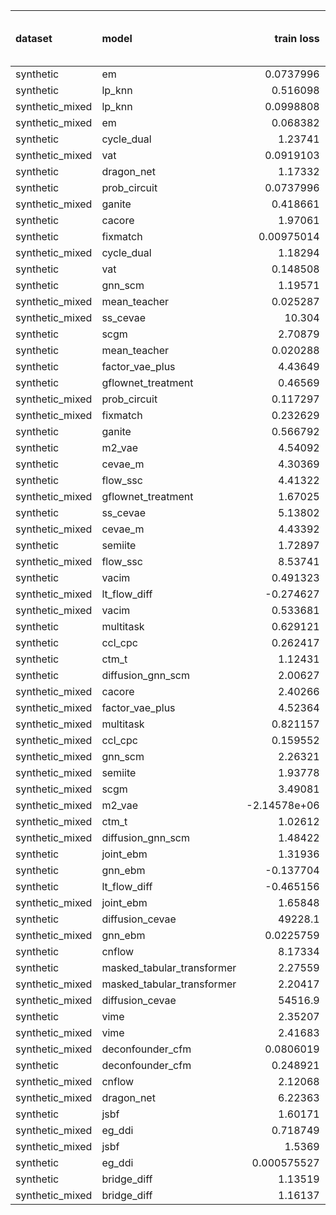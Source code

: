 | dataset         | model                      |      train loss |   train treatment accuracy |   train outcome rmse |   train outcome rmse labelled |   train outcome rmse unlabelled |        val loss |   val treatment accuracy |   val outcome rmse |   val outcome rmse labelled |   val outcome rmse unlabelled |
|:----------------|:---------------------------|----------------:|---------------------------:|---------------------:|------------------------------:|--------------------------------:|----------------:|-------------------------:|-------------------:|----------------------------:|------------------------------:|
| synthetic       | em                         |     0.0737996   |                   0        |            0         |                     0         |                        0        |     0.179143    |                 0        |           0        |                    0        |                      0        |
| synthetic       | lp_knn                     |     0.516098    |                   0.7      |            0         |                     0         |                        0        |     2.30579     |                 0.52     |           0        |                    0        |                      0        |
| synthetic_mixed | lp_knn                     |     0.0998808   |                   0.909091 |            0         |                     0         |                        0        |     9.33078     |                 0.583333 |           0        |                    0        |                      0        |
| synthetic_mixed | em                         |     0.068382    |                   0        |            0         |                     0         |                        0        |     0.128651    |                 0        |           0        |                    0        |                      0        |
| synthetic       | cycle_dual                 |     1.23741     |                   1        |            0.0920724 |                     0.0920724 |                        0        |     3.93585     |                 0.88     |           0.676385 |                    0.676385 |                      0        |
| synthetic_mixed | vat                        |     0.0919103   |                   1        |            0.238519  |                     0.12391   |                        0.286753 |     0.697975    |                 0.96     |           0.684124 |                    0.626506 |                      0.740004 |
| synthetic       | dragon_net                 |     1.17332     |                   0.72     |            0.29507   |                     0.29507   |                        0        |     1.96151     |                 0.54     |           0.689541 |                    0.689541 |                      0        |
| synthetic       | prob_circuit               |     0.0737996   |                   1        |            0.0985023 |                     0.0985023 |                        0        |     0.179143    |                 0.92     |           0.693237 |                    0.693237 |                      0        |
| synthetic_mixed | ganite                     |     0.418661    |                   1        |            0.153757  |                     0.081329  |                        0.191914 |     1.46486     |                 0.96     |           0.697361 |                    0.66822  |                      0.723938 |
| synthetic       | cacore                     |     1.97061     |                   1        |            0.239766  |                     0.239766  |                        0        |     2.76443     |                 0.9      |           0.700777 |                    0.700777 |                      0        |
| synthetic       | fixmatch                   |     0.00975014  |                   1        |            0.0972113 |                     0.0972113 |                        0        |     1.33799     |                 0.88     |           0.705685 |                    0.705685 |                      0        |
| synthetic_mixed | cycle_dual                 |     1.18294     |                   1        |            0.130885  |                     0.104668  |                        0.13739  |     3.37065     |                 0.96     |           0.706299 |                    0.70143  |                      0.705508 |
| synthetic       | vat                        |     0.148508    |                   1        |            0.114577  |                     0.114577  |                        0        |     0.830514    |                 0.9      |           0.706854 |                    0.706854 |                      0        |
| synthetic       | gnn_scm                    |     1.19571     |                   0.72     |            0.350471  |                     0.350471  |                        0        |     2.4273      |                 0.4      |           0.708424 |                    0.708424 |                      0        |
| synthetic_mixed | mean_teacher               |     0.025287    |                   1        |            0.495489  |                     0.111118  |                        0.648888 |     1.56617     |                 0.86     |           0.708818 |                    0.610133 |                      0.794921 |
| synthetic_mixed | ss_cevae                   |    10.304       |                   1        |            0.524309  |                     0.244925  |                        0.660505 |   184.472       |                 0.86     |           0.709297 |                    0.67451  |                      0.73932  |
| synthetic       | scgm                       |     2.70879     |                   0.38     |            0.431181  |                     0.431181  |                        0        |     3.02229     |                 0.36     |           0.719047 |                    0.719047 |                      0        |
| synthetic       | mean_teacher               |     0.020288    |                   1        |            0.140273  |                     0.140273  |                        0        |     0.832602    |                 0.94     |           0.719865 |                    0.719865 |                      0        |
| synthetic       | factor_vae_plus            |     4.43649     |                   0.48     |            0.321312  |                     0.321312  |                        0        |     4.52423     |                 0.52     |           0.72913  |                    0.72913  |                      0        |
| synthetic       | gflownet_treatment         |     0.46569     |                   0.34     |            0.217925  |                     0.217925  |                        0        |    33.4179      |                 0.46     |           0.731575 |                    0.731575 |                      0        |
| synthetic_mixed | prob_circuit               |     0.117297    |                   1        |            0.111319  |                     0.0767366 |                        0.132294 |     0.250892    |                 0.916667 |           0.73231  |                    0.727911 |                      0.736348 |
| synthetic_mixed | fixmatch                   |     0.232629    |                   1        |            0.152638  |                     0.132945  |                        0.167895 |     0.88436     |                 0.92     |           0.732783 |                    0.665108 |                      0.778879 |
| synthetic       | ganite                     |     0.566792    |                   1        |            0.104906  |                     0.104906  |                        0        |     1.92281     |                 0.9      |           0.742369 |                    0.742369 |                      0        |
| synthetic       | m2_vae                     |     4.54092     |                   1        |            0.296887  |                     0.296887  |                        0        |     5.6123      |                 0.88     |           0.746614 |                    0.746614 |                      0        |
| synthetic       | cevae_m                    |     4.30369     |                   0.7      |            0.388454  |                     0.388454  |                        0        |     4.79199     |                 0.62     |           0.777627 |                    0.777627 |                      0        |
| synthetic       | flow_ssc                   |     4.41322     |                   1        |            0.292272  |                     0.292272  |                        0        |     4.64528     |                 0.86     |           0.790314 |                    0.790314 |                      0        |
| synthetic_mixed | gflownet_treatment         |     1.67025     |                   0.680952 |            0.520051  |                     0.268679  |                        0.673745 |     4.87211     |                 0.806667 |           0.797396 |                    0.763357 |                      0.853173 |
| synthetic       | ss_cevae                   |     5.13802     |                   1        |            0.324233  |                     0.324233  |                        0        |    46.7542      |                 0.94     |           0.819625 |                    0.819625 |                      0        |
| synthetic_mixed | cevae_m                    |     4.43392     |                   1        |            0.46461   |                     0.305579  |                        0.539712 |     4.76428     |                 0.926667 |           0.824282 |                    0.779294 |                      0.866893 |
| synthetic       | semiite                    |     1.72897     |                   0.96     |            0.545676  |                     0.545676  |                        0        |     3.3217      |                 0.78     |           0.837537 |                    0.837537 |                      0        |
| synthetic_mixed | flow_ssc                   |     8.53741     |                   1        |            0.71177   |                     0.51241   |                        0.814596 |    10.2186      |                 0.706667 |           0.842817 |                    0.757925 |                      0.925684 |
| synthetic       | vacim                      |     0.491323    |                   0.48     |            0.535462  |                     0.535462  |                        0        |     2.44349     |                 0.34     |           0.86848  |                    0.86848  |                      0        |
| synthetic_mixed | lt_flow_diff               |    -0.274627    |                   1        |            0.551715  |                     0.458822  |                        0.561837 |     4.94646     |                 0.96     |           0.919872 |                    0.943108 |                      0.922034 |
| synthetic_mixed | vacim                      |     0.533681    |                   0.9      |            0.558682  |                     0.444987  |                        0.599502 |     1.09364     |                 0.96     |           0.94174  |                    1.04081  |                      0.844574 |
| synthetic       | multitask                  |     0.629121    |                   1        |            0.471221  |                     0.471221  |                        0        |     2.51237     |                 0.9      |           0.982526 |                    0.982526 |                      0        |
| synthetic       | ccl_cpc                    |     0.262417    |                   1        |            0.816122  |                     0.816122  |                        0        |     0.651449    |                 0.92     |           1.01616  |                    1.01616  |                      0        |
| synthetic       | ctm_t                      |     1.12431     |                   0.74     |            0.848571  |                     0.848571  |                        0        |     1.06828     |                 0.8      |           1.04614  |                    1.04614  |                      0        |
| synthetic       | diffusion_gnn_scm          |     2.00627     |                   0.64     |            0.794665  |                     0.794665  |                        0        |     3.00367     |                 0.4      |           1.05534  |                    1.05534  |                      0        |
| synthetic_mixed | cacore                     |     2.40266     |                   1        |            0.863311  |                     0.383166  |                        1.07104  |     6.2387      |                 0.673333 |           1.06583  |                    1.07809  |                      1.07349  |
| synthetic_mixed | factor_vae_plus            |     4.52364     |                   0.7      |            0.859516  |                     0.550893  |                        0.958929 |     4.7825      |                 0.666667 |           1.09903  |                    1.12482  |                      1.07627  |
| synthetic_mixed | multitask                  |     0.821157    |                   1        |            1.05959   |                     0.65162   |                        1.29925  |     2.88726     |                 0.92     |           1.16125  |                    1.2281   |                      1.07083  |
| synthetic_mixed | ccl_cpc                    |     0.159552    |                   0.96     |            1.23977   |                     0.661964  |                        1.53805  |     0.620901    |                 0.706667 |           1.18368  |                    1.21742  |                      1.13794  |
| synthetic_mixed | gnn_scm                    |     2.26321     |                   0.942857 |            1.05339   |                     0.82453   |                        1.26786  |     6.63166     |                 0.593333 |           1.22158  |                    1.26695  |                      1.14609  |
| synthetic_mixed | semiite                    |     1.93778     |                   0.933333 |            1.44808   |                     0.667214  |                        1.80243  |     7.88963     |                 0.633333 |           1.25245  |                    1.17352  |                      1.31687  |
| synthetic_mixed | scgm                       |     3.49081     |                   0.67     |            1.10536   |                     0.697185  |                        1.33606  |     3.67724     |                 0.633333 |           1.26743  |                    1.23361  |                      1.27802  |
| synthetic_mixed | m2_vae                     |    -2.14578e+06 |                   0.25     |            1.02624   |                     0.870898  |                        1.11983  |    -1.38487e+06 |                 0.366667 |           1.27617  |                    1.33984  |                      1.21729  |
| synthetic_mixed | ctm_t                      |     1.02612     |                   0.81     |            1.25478   |                     0.870143  |                        1.51638  |     1.24324     |                 0.633333 |           1.2853   |                    1.28836  |                      1.26559  |
| synthetic_mixed | diffusion_gnn_scm          |     1.48422     |                   0.73     |            0.937409  |                     0.963194  |                        0.912449 |     3.38151     |                 0.633333 |           1.31742  |                    1.44225  |                      1.17052  |
| synthetic       | joint_ebm                  |     1.31936     |                   1        |            1.50301   |                     1.50301   |                        0        |     2.46325     |                 0.88     |           1.5031   |                    1.5031   |                      0        |
| synthetic       | gnn_ebm                    |    -0.137704    |                   1        |            1.23744   |                     1.23744   |                        0        |     3.30128     |                 0.98     |           1.51724  |                    1.51724  |                      0        |
| synthetic       | lt_flow_diff               |    -0.465156    |                   1        |            2.14059   |                     2.14059   |                        0        |     7.19022     |                 0.9      |           1.52507  |                    1.52507  |                      0        |
| synthetic_mixed | joint_ebm                  |     1.65848     |                   1        |            1.77684   |                     1.73634   |                        1.79475  |     2.33717     |                 0.786667 |           1.59705  |                    1.44089  |                      1.66378  |
| synthetic       | diffusion_cevae            | 49228.1         |                   0.8      |            1.41076   |                     1.41076   |                        0        | 25803.6         |                 0.56     |           1.6028   |                    1.6028   |                      0        |
| synthetic_mixed | gnn_ebm                    |     0.0225759   |                   0.73     |            1.46874   |                     1.16826   |                        1.65544  |     2.16779     |                 0.633333 |           1.61135  |                    1.68915  |                      1.54717  |
| synthetic       | cnflow                     |     8.17334     |                   0.3      |            1.33325   |                     1.33325   |                        0        |     8.19239     |                 0.36     |           1.61315  |                    1.61315  |                      0        |
| synthetic       | masked_tabular_transformer |     2.27559     |                   0.52     |            1.20432   |                     1.20432   |                        0        |     3.44563     |                 0.38     |           1.62257  |                    1.62257  |                      0        |
| synthetic_mixed | masked_tabular_transformer |     2.20417     |                   0.693333 |            1.27414   |                     1.14004   |                        1.33599  |     3.38701     |                 0.633333 |           1.62414  |                    1.74138  |                      1.47774  |
| synthetic_mixed | diffusion_cevae            | 54516.9         |                   0.771429 |            1.39071   |                     1.05039   |                        1.62851  | 47319.8         |                 0.633333 |           1.62695  |                    1.69868  |                      1.55163  |
| synthetic       | vime                       |     2.35207     |                   0.48     |            1.55696   |                     1.55696   |                        0        |     2.06889     |                 0.62     |           1.74174  |                    1.74174  |                      0        |
| synthetic_mixed | vime                       |     2.41683     |                   0.75     |            1.54782   |                     1.13962   |                        1.74221  |     1.78556     |                 0.633333 |           1.74174  |                    1.75019  |                      1.73662  |
| synthetic_mixed | deconfounder_cfm           |     0.0806019   |                   0.723333 |            1.584     |                     1.32284   |                        1.71504  |     0.113329    |                 0.633333 |           1.75626  |                    1.77104  |                      1.74601  |
| synthetic       | deconfounder_cfm           |     0.248921    |                   0.48     |            1.618     |                     1.618     |                        0        |     0.250509    |                 0.62     |           1.76325  |                    1.76325  |                      0        |
| synthetic_mixed | cnflow                     |     2.12068     |                   0.306667 |            1.5024    |                     1.26595   |                        1.64987  |     2.56676     |                 0.226667 |           1.77511  |                    1.81004  |                      1.725    |
| synthetic_mixed | dragon_net                 |     6.22363     |                   0.966667 |            1.86336   |                     2.00613   |                        1.71444  |    11.1045      |                 0.666667 |           1.90956  |                    2.27095  |                      1.4663   |
| synthetic       | jsbf                       |     1.60171     |                   0.48     |            2.21451   |                     2.21451   |                        0        |     1.86375     |                 0.62     |           2.40888  |                    2.40888  |                      0        |
| synthetic_mixed | eg_ddi                     |     0.718749    |                   0.696667 |            2.65838   |                     2.39266   |                        2.83206  |     1.49131     |                 0.633333 |           2.43944  |                    1.88363  |                      2.73902  |
| synthetic_mixed | jsbf                       |     1.5369      |                   0.76     |            2.87864   |                     2.67544   |                        2.89275  |     1.59925     |                 0.633333 |           2.64324  |                    2.40018  |                      2.83812  |
| synthetic       | eg_ddi                     |     0.000575527 |                   1        |            5.31051   |                     5.31051   |                        0        |     0.178297    |                 0.92     |           4.96409  |                    4.96409  |                      0        |
| synthetic       | bridge_diff                |     1.13519     |                   1        |          129.726     |                   129.726     |                        0        |     1.35605     |                 0.9      |         122.327    |                  122.327    |                      0        |
| synthetic_mixed | bridge_diff                |     1.16137     |                   1        |         1195.82      |                  2164.57      |                      348.01     |     1.2394      |                 0.86     |         816.085    |                  409.953    |                    947.226    |